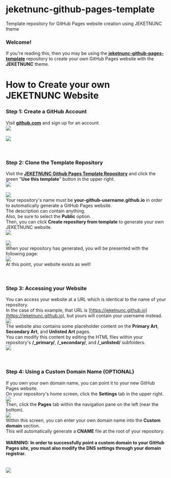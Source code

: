 # jeketnunc-github-pages-template
Template repository for GitHub Pages website creation using JEKETNUNC theme

### Welcome!
If you're reading this, then you may be using the [**jeketnunc-github-pages-template**](https://github.com/jeketnunc/jeketnunc-github-pages-template) repository to create your own GitHub Pages website with the **JEKETNUNC** theme.

# How to Create your own JEKETNUNC Website

### Step 1: Create a GitHub Account
Visit [**github.com**](https://github.com) and sign up for an account
<br />
<a href="https://mathmakes.art/media/tutorial/jeketnunc/000a-github-homepage.png"><img src="https://mathmakes.art/media/tutorial/jeketnunc/000a-github-homepage.png"></a>
<br />
<br />
<a href="https://mathmakes.art/media/tutorial/jeketnunc/000b-github-create-account.png"><img src="https://mathmakes.art/media/tutorial/jeketnunc/000b-github-create-account.png"></a>
<br />
<br />
<br />
### Step 2: Clone the Template Repository
Visit the [**JEKETNUNC Github Pages Template Repository**](https://github.com/jeketnunc/jeketnunc-github-pages-template) and click the green "**Use this template**" button in the upper right.
<br />
<a href="https://mathmakes.art/media/tutorial/jeketnunc/001-jeketnunc-github-pages-template-use-this-template.png"><img src="https://mathmakes.art/media/tutorial/jeketnunc/001-jeketnunc-github-pages-template-use-this-template.png"></a>
<br />
<br />
<a href="https://mathmakes.art/media/tutorial/jeketnunc/002-create-repo-from-template-blank.png"><img src="https://mathmakes.art/media/tutorial/jeketnunc/002-create-repo-from-template-blank.png"></a>
<br />
Your repository's name must be **your-github-username.github.io** in order to automatically generate a GitHub Pages website.
<br />
The description can contain anything.
<br />
Also, be sure to select the **Public** option.
<br />
Then, you can click **Create repository from template** to generate your own JEKETNUNC website.
<br />
<a href="https://mathmakes.art/media/tutorial/jeketnunc/003-create-repo-from-template-filled-out.png"><img src="https://mathmakes.art/media/tutorial/jeketnunc/003-create-repo-from-template-filled-out.png"></a>
<br />
<br />
<a href="https://mathmakes.art/media/tutorial/jeketnunc/004-generating-your-repository.png"><img src="https://mathmakes.art/media/tutorial/jeketnunc/004-generating-your-repository.png"></a>
<br />
When your repository has generated, you will be presented with the following page:
<br />
<a href="https://mathmakes.art/media/tutorial/jeketnunc/005-newly-created-repository.png"><img src="https://mathmakes.art/media/tutorial/jeketnunc/005-newly-created-repository.png"></a>
<br />
At this point, your website exists as well!
<br />
<br />
<br />
### Step 3: Accessing your Website
You can access your website at a URL which is identical to the name of your repository.
<br />
In the case of this example, that URL is [https://jeketnunc.github.io](https://jeketnunc.github.io), but yours will contain your username instead.
<br />
<a href="https://mathmakes.art/media/tutorial/jeketnunc/006-default-jeketnunc-website.png"><img src="https://mathmakes.art/media/tutorial/jeketnunc/006-default-jeketnunc-website.png"></a>
<br />
The website also contains some placeholder content on the **Primary Art**, **Secondary Art**, and **Unlisted Art** pages.
<br />
You can modify this content by editing the HTML files within your repository's **/_primary/**, **/_secondary/**, and **/_unlisted/** subfolders.
<br />
<a href="https://mathmakes.art/media/tutorial/jeketnunc/007-default-jeketnunc-website-primary.png"><img src="https://mathmakes.art/media/tutorial/jeketnunc/007-default-jeketnunc-website-primary.png"></a>
<br />
<br />
<br />
### Step 4: Using a Custom Domain Name (OPTIONAL)
If you own your own domain name, you can point it to your new GitHub Pages website.
<br />
On your repository's home screen, click the **Settings** tab in the upper right.
<br />
<a href="https://mathmakes.art/media/tutorial/jeketnunc/008-new-repository-from-template-edit-settings.png"><img src="https://mathmakes.art/media/tutorial/jeketnunc/008-new-repository-from-template-edit-settings.png"></a>
<br />
Then, click the **Pages** tab within the navigation pane on the left (near the bottom).
<br />
<a href="https://mathmakes.art/media/tutorial/jeketnunc/009-settings-page-top.png"><img src="https://mathmakes.art/media/tutorial/jeketnunc/009-settings-page-top.png"></a>
<br />
Within this screen, you can enter your own domain name into the **Custom domain** section.
<br />
This will automatically generate a **CNAME** file at the root of your repository.
#### WARNING: In order to successfully point a custom domain to your GitHub Pages site, you must also modify the DNS settings through your domain registrar.
<br />
<a href="https://mathmakes.art/media/tutorial/jeketnunc/010-settings-page-pages-tab.png"><img src="https://mathmakes.art/media/tutorial/jeketnunc/010-settings-page-pages-tab.png"></a>
<br />

